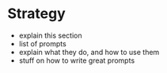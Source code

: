 # Strategy

- explain this section
- list of prompts
- explain what they do, and how to use them
- stuff on how to write great prompts

